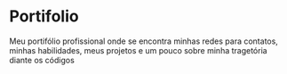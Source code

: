 # Portifolio
 Meu portifólio profissional onde se encontra minhas redes para contatos, minhas habilidades, meus projetos e um pouco sobre minha tragetória diante os códigos

